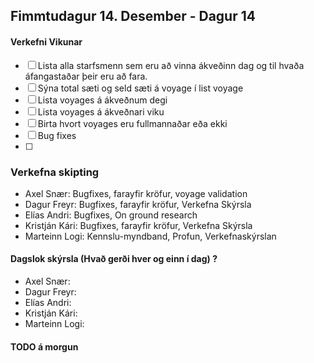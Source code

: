 ## Fimmtudagur 14. Desember - Dagur 14

#### Verkefni Vikunar
 - [ ] Lista alla starfsmenn sem eru að vinna ákveðinn dag og til hvaða áfangastaðar þeir eru að fara.
 - [ ] Sýna total sæti og seld sæti á voyage í list voyage
 - [ ] Lista voyages á ákveðnum degi
 - [ ] Lista voyages á ákveðnari viku
 - [ ] Birta hvort voyages eru fullmannaðar eða ekki 
 - [ ] Bug fixes
 - [ ] 


### Verkefna skipting
- Axel Snær: Bugfixes, farayfir kröfur, voyage validation
- Dagur Freyr: Bugfixes, farayfir kröfur, Verkefna Skýrsla
- Elías Andri: Bugfixes, On ground research
- Kristján Kári: Bugfixes, farayfir kröfur, Verkefna Skýrsla
- Marteinn Logi: Kennslu-myndband, Profun, Verkefnaskýrslan

#### Dagslok skýrsla (Hvað gerði hver og einn í dag) ?

- Axel Snær: 
- Dagur Freyr: 
- Elías Andri: 
- Kristján Kári: 
- Marteinn Logi: 

#### TODO á morgun
